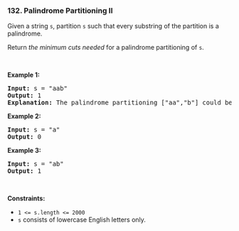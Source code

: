 <h3 align="left"> 132. Palindrome Partitioning II</h3>
<div><p>Given a string <code>s</code>, partition <code>s</code> such that every substring of the partition is a palindrome.</p>

<p>Return <em>the minimum cuts needed</em> for a palindrome partitioning of <code>s</code>.</p>

<p>&nbsp;</p>
<p><strong>Example 1:</strong></p>

<pre><strong>Input:</strong> s = "aab"
<strong>Output:</strong> 1
<strong>Explanation:</strong> The palindrome partitioning ["aa","b"] could be produced using 1 cut.
</pre>

<p><strong>Example 2:</strong></p>

<pre><strong>Input:</strong> s = "a"
<strong>Output:</strong> 0
</pre>

<p><strong>Example 3:</strong></p>

<pre><strong>Input:</strong> s = "ab"
<strong>Output:</strong> 1
</pre>

<p>&nbsp;</p>
<p><strong>Constraints:</strong></p>

<ul>
	<li><code>1 &lt;= s.length &lt;= 2000</code></li>
	<li><code>s</code> consists of lowercase English letters only.</li>
</ul>
</div>